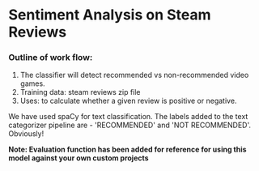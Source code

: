 # Sentiment Analysis on Steam Reviews

### Outline of work flow:
1. The classifier will detect recommended vs non-recommended video games.
2. Training data: steam reviews zip file
3. Uses: to calculate whether a given review is positive or negative.

We have used spaCy for text classification. The labels added to the text categorizer pipeline are - 'RECOMMENDED' and 'NOT RECOMMENDED'. Obviously!

<strong>Note: Evaluation function has been added for reference for using this model against your own custom projects</strong>
